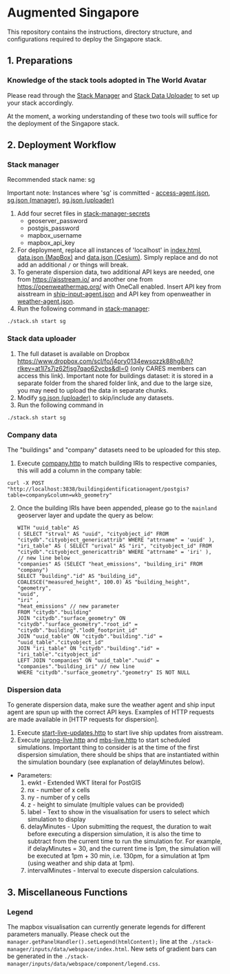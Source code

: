 # Augmented Singapore
This repository contains the instructions, directory structure, and configurations required to deploy the Singapore stack. 

## 1. Preparations
### Knowledge of the stack tools adopted in The World Avatar
Please read through the [Stack Manager](https://github.com/cambridge-cares/TheWorldAvatar/tree/main/Deploy/stacks/dynamic/stack-manager) and [Stack Data Uploader](https://github.com/cambridge-cares/TheWorldAvatar/tree/main/Deploy/stacks/dynamic/stack-data-uploader) to set up your stack accordingly.

At the moment, a working understanding of these two tools will suffice for the deployment of the Singapore stack.

## 2. Deployment Workflow
### Stack manager
Recommended stack name: sg

Important note: Instances where 'sg' is committed - [access-agent.json], [sg.json (manager)], [sg.json (uploader)]
1) Add four secret files in [stack-manager-secrets]
    - geoserver_password
	- postgis_password
	- mapbox_username
	- mapbox_api_key
2) For deployment, replace all instances of 'localhost' in [index.html], [data.json (MapBox)] and [data.json (Cesium)]. Simply replace and do not add an additional `/` or things will break.
3) To generate dispersion data, two additional API keys are needed, one from https://aisstream.io/ and another one from https://openweathermap.org/ with OneCall enabled. Insert API key from aisstream in [ship-input-agent.json] and API key from openweather in [weather-agent.json].
4) Run the following command in [stack-manager]:
```
./stack.sh start sg
```

### Stack data uploader
1) The full dataset is available on Dropbox https://www.dropbox.com/scl/fo/j4pry0134ewsqzzk88hg8/h?rlkey=at1l7s7jz62fjsg7qao62vcbs&dl=0 (only CARES members can access this link). Important note for buildings dataset: it is stored in a separate folder from the shared folder link, and due to the large size, you may need to upload the data in separate chunks.
2) Modify [sg.json (uploader)] to skip/include any datasets.
3) Run the following command in 
```
./stack.sh start sg
```

### Company data
The "buildings" and "company" datasets need to be uploaded for this step. 
1) Execute [company.http] to match building IRIs to respective companies, this will add a column in the company table:
```
curl -X POST "http://localhost:3838/buildingidentificationagent/postgis?table=company&column=wkb_geometry"
```
2) Once the building IRIs have been appended, please go to the `mainland` geoserver layer and update the query as below:
    ```
    WITH "uuid_table" AS 
    ( SELECT "strval" AS "uuid", "cityobject_id" FROM "citydb"."cityobject_genericattrib" WHERE "attrname" = 'uuid' ), 
    "iri_table" AS ( SELECT "urival" AS "iri", "cityobject_id" FROM "citydb"."cityobject_genericattrib" WHERE "attrname" = 'iri' ), 
    // new line below
    "companies" AS (SELECT "heat_emissions", "building_iri" FROM "company") 
    SELECT "building"."id" AS "building_id", 
    COALESCE("measured_height", 100.0) AS "building_height", 
    "geometry", 
    "uuid", 
    "iri" ,
    "heat_emissions" // new parameter
    FROM "citydb"."building" 
    JOIN "citydb"."surface_geometry" ON "citydb"."surface_geometry"."root_id" = "citydb"."building"."lod0_footprint_id" 
    JOIN "uuid_table" ON "citydb"."building"."id" = "uuid_table"."cityobject_id" 
    JOIN "iri_table" ON "citydb"."building"."id" = "iri_table"."cityobject_id"
    LEFT JOIN "companies" ON "uuid_table"."uuid" = "companies"."building_iri" // new line
    WHERE "citydb"."surface_geometry"."geometry" IS NOT NULL
    ```

### Dispersion data
To generate dispersion data, make sure the weather agent and ship input agent are spun up with the correct API keys. Examples of HTTP requests are made available in [HTTP requests for dispersion]. 

1) Execute [start-live-updates.http] to start live ship updates from aisstream.
2) Execute [jurong-live.http] and [mbs-live.http] to start scheduled simulations. Important thing to consider is at the time of the first dispersion simulation, there should be ships that are instantiated within the simulation boundary (see explanation of delayMinutes below).
- Parameters:
    1) ewkt - Extended WKT literal for PostGIS
    2) nx - number of x cells
    3) ny - number of y cells
    4) z - height to simulate (multiple values can be provided)
    5) label - Text to show in the visualisation for users to select which simulation to display
    6) delayMinutes - Upon submitting the request, the duration to wait before executing a dispersion simulation, it is also the time to subtract from the current time to run the simulation for. For example, if delayMinutes = 30, and the current time is 1pm, the simulation will be executed at 1pm + 30 min, i.e. 130pm, for a simulation at 1pm (using weather and ship data at 1pm).
    7) intervalMinutes - Interval to execute dispersion calculations.

## 3. Miscellaneous Functions
### Legend
The mapbox visualisation can currently generate legends for different parameters manually. Please  check out the `manager.getPanelHandler().setLegend(htmlContent);` line at the `./stack-manager/inputs/data/webspace/index.html`.
New sets of gradient bars can be generated in the `./stack-manager/inputs/data/webspace/component/legend.css`.

[access-agent.json]: ./stack-manager/inputs/config/services/access-agent.json
[sg.json (manager)]: ./stack-manager/inputs/config/sg.json
[sg.json (uploader)]: ./stack-data-uploader/inputs/config/sg.json
[stack-manager-secrets]: ./stack-manager/inputs/secrets/
[index.html]: ./stack-manager/inputs/data/webspace/index.html
[data.json (MapBox)]: ./stack-manager/inputs/data/webspace/data.json
[data.json (Cesium)]: ./stack-manager/inputs/data/webspace/3d/data.json
[stack-manager]: ./stack-manager/
[stack-data-uploader]: ./stack-data-uploader/
[ship-input-agent.json]: ./stack-manager/inputs/config/services/ship-input-agent.json
[weather-agent.json]: ./stack-manager/inputs/config/services/weather-agent.json
[company.http]: <./HTTP requests for dispersion/company.http>
[start-live-updates.http]: <./HTTP requests for dispersion/start-live-updates.http>
[jurong-live.http]: <./HTTP requests for dispersion/jurong-live.http>
[mbs-live.http]: <./HTTP requests for dispersion/mbs-live.http>